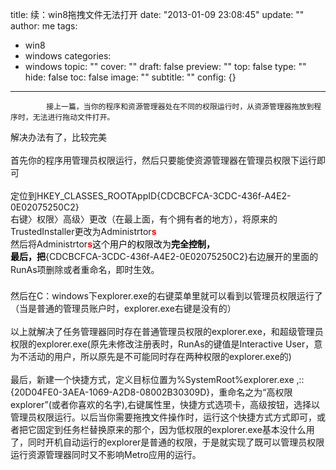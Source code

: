title: 续：win8拖拽文件无法打开
date: "2013-01-09 23:08:45"
update: ""
author: me
tags:
- win8
- windows
categories:
- windows
topic: ""
cover: ""
draft: false
preview: ""
top: false
type: ""
hide: false
toc: false
image: ""
subtitle: ""
config: {}


---




			接上一篇，当你的程序和资源管理器处在不同的权限运行时，从资源管理器拖放到程序时，无法进行拖动文件打开。
<div>解决办法有了，比较完美</div>
<div><br /></div>
<div>首先你的程序用管理员权限运行，然后只要能使资源管理器在管理员权限下运行即可</div>
<div><br /></div>
<div>
定位到HKEY_CLASSES_ROOTAppID{CDCBCFCA-3CDC-436f-A4E2-0E02075250C2}</div>
<div>
右键〉权限〉高级〉更改（在最上面，有个拥有者的地方），将原来的TrustedInstaller更改为Administrtor<strong><font color="red">s</font></strong></div>
<div>然后将Administrtor<font color="red" style="font-weight: bold;">s</font><font color="#040000">这个用户的权限改为<b>完全控制，</b></font></div>
<div><font color="#040000"><b>最后，把</b></font><span style="line-height: 21px;">{CDCBCFCA-3CDC-436f-A4E2-0E02075250C2}右边展开的里面的RunAs项删除或者重命名，即时生效。
&nbsp;<wbr></wbr></span></div>
<div><span style="line-height: 21px;"><br /></span></div>
<div>
然后在C：windows下explorer.exe的右键菜单里就可以看到以管理员权限运行了（当是普通的管理员账户时，explorer.exe右键是没有的）</div>
<div><br /></div>
<div>
以上就解决了任务管理器同时存在普通管理员权限的explorer.exe，和超级管理员权限的explorer.exe(原先未修改注册表时，RunAs的键值是Interactive
User，意为不活动的用户，所以原先是不可能同时存在两种权限的explorer.exe的)</div>
<div><br /></div>
<div>最后，新建一个快捷方式，定义目标位置为%SystemRoot%explorer.exe
,::{20D04FE0-3AEA-1069-A2D8-08002B30309D}，重命名之为“高权限explorer”(或者你喜欢的名字),右键属性里，快捷方式选项卡，高级按钮，选择以管理员权限运行。以后当你需要拖拽文件操作时，运行这个快捷方式方式即可，或者把它固定到任务栏替换原来的那个，因为低权限的explorer.exe基本没什么用了，同时开机自动运行的explorer是普通的权限，于是就实现了既可以管理员权限运行资源管理器同时又不影响Metro应用的运行。</div>
